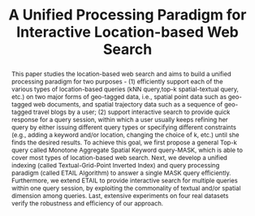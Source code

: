 ---
title: "A Unified Processing Paradigm for Interactive Location-based Web Search"
authors:
- Sheng Wang
- admin
- Shixun Huang
- Rui Zhang

publication_types: ["1"]
publication: In *the 11th ACM International Conference on Web Search and Data Mining (WSDM)*
publication_short: In *WSDM*
publishDate: "2018-02-05"

abstract: This paper studies the location-based web search and aims to build a unified processing paradigm for two purposes - (1) efficiently support each of the various types of location-based queries (kNN query,top-k spatial-textual query, etc.) on two major forms of geo-tagged data, i.e., spatial point data such as geo-tagged web documents, and spatial trajectory data such as a sequence of geo-tagged travel blogs by a user; (2) support interactive search to provide quick response for a query session, within which a user usually keeps refining her query by either issuing different query types or specifying different constraints (e.g., adding a keyword and/or location, changing the choice of k, etc.) until she finds the desired results. To achieve this goal, we first propose a general Top-k query called Monotone Aggregate Spatial Keyword query-MASK, which is able to cover most types of location-based web search. Next, we develop a unified indexing (called Textual-Grid-Point Inverted Index) and query processing paradigm (called ETAIL Algorithm) to answer a single MASK query efficiently. Furthermore, we extend ETAIL to provide interactive search for multiple queries within one query session, by exploiting the commonality of textual and/or spatial dimension among queries. Last, extensive experiments on four real datasets verify the robustness and efficiency of our approach.


#tags:
#- Source Themes
featured: true

links:
url_pdf: https://dl.acm.org/citation.cfm?id=3159667


---